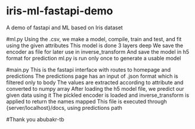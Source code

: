 # iris-ml-fastapi-demo
A demo of fastapi and ML based on Iris dataset

#ml.py
Using the .csv, we make a model, compile, train and test, and fit using the given attributes
This model is done 3 layers deep
We save the encoder as file for later use in inverse_transform
And save the model in h5 format for prediction
ml.py is run only once to generate a usable model

#main.py
This is the fastapi interface with routes to homepage and predictions
The predictions page has an input of .json format which is filtered only to body
The values are extracted according to attribute and converted to numpy array
After loading the h5 model file, we predict our given data using it
The pickled encoder is loaded and inverse_transform is applied to return the names mapped
This file is executed through {server/localhost}/docs, using predictions path

#Thank you
abubakr-tb
